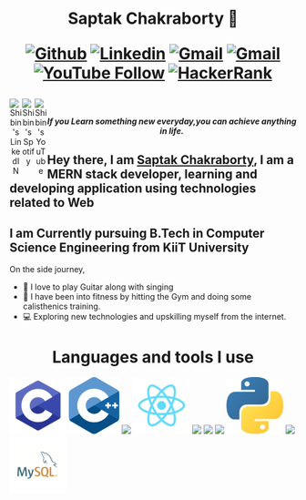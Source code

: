 <!-- ### Hi there I am Saptak Chakraborty👋 -->
<h1 align="center"> Saptak Chakraborty 👋 

[![Github](https://img.shields.io/static/v1?label=&message=Github&color=black&style=flat&logo=github)](https://github.com/Saptak10)
[![Linkedin](https://img.shields.io/static/v1?label=&message=Linkedin&color=0E7FBF&&&style=flat&logo=linkedin&logoColor=white)](https://www.linkedin.com/in/saptak-chakraborty/)
[![Gmail](https://img.shields.io/static/v1?label=Gmail&labelColor=EA0008&message=saptak.bugatti20@gmail.com&color=555555&style=flat&logo=gmail&logoColor=white)](mailto:saptak.bugatti20@gmail.com)
[![Gmail](https://img.shields.io/static/v1?label=Gmail&labelColor=EA0008&message=1929114@kiit.ac.in&color=555555&style=flat&logo=gmail&logoColor=white)](mailto:1929114@kiit.ac.in)
[![YouTube Follow](https://img.shields.io/youtube/channel/views/UC7VlXXvUZhxoo2ux617y_Gg?logo=YouTube&style=flat)](https://www.youtube.com/channel/UC7VlXXvUZhxoo2ux617y_Gg)
[![HackerRank](https://img.shields.io/website?label=HackerRank&style=flat&url=https%3A%2F%2Fwww.hackerrank.com%2Fsaptak_bugatti20)](https://www.hackerrank.com/saptak_bugatti20)

  </h1>
  
<a align="center" href="https://www.linkedin.com/in/saptak-chakraborty/">
  <img align="left" alt="Shibin's LinkedIN" width="22px" src="https://raw.githubusercontent.com/peterthehan/peterthehan/master/assets/linkedin.svg" />
</a>
<a align="center" href="https://open.spotify.com/user/31humkqtfuyh3f4znuavyt2fwqsu">
  <img align="left" alt="Shibin's Spotify" width="22px" src="https://raw.githubusercontent.com/peterthehan/peterthehan/master/assets/spotify.svg" />
</a>
<a align="center" href="https://www.youtube.com/channel/UC7VlXXvUZhxoo2ux617y_Gg">
  <img align="left" alt="Shibin's YouTube" width="22px" src="https://github.com/peterthehan/peterthehan/blob/master/assets/youtube.svg" />
</a>
  

<br>

<p align='center'><em><b>If you Learn something new everyday,you can achieve anything in life.</b></em></p>
  
## Hey there, I am [Saptak Chakraborty](https://saptakportfolio.netlify.app/), I am a MERN stack developer, learning and developing application using technologies related to Web
## I am Currently pursuing B.Tech in Computer Science Engineering from KiiT University 

On the side journey,
  
- 🎸 I love to play Guitar along with singing 
- 🥊 I have been into fitness by hitting the Gym and doing some calisthenics training.
- 💻 Exploring new technologies and upskilling myself from the internet.
 
<h1 align="center">Languages and tools I use</h1> 
<p>
<img height="100" src="https://github.com/Aakarsh-B/trying-repos/blob/master/c-programming.png"> 
  
<img height="100" src="https://github.com/Aakarsh-B/trying-repos/blob/master/c++.png"> 
  
<img height="100" src="https://miro.medium.com/max/900/1*HTy1M1eFC7GoW6odSukQVw.png">

<img height="100" src="https://raw.githubusercontent.com/github/explore/80688e429a7d4ef2fca1e82350fe8e3517d3494d/topics/react/react.png"> 
 
<img height="100" src="https://seeklogo.com/images/N/nodejs-logo-FBE122E377-seeklogo.com.png"> 

<img height="125" src="https://infinapps.com/wp-content/uploads/2018/10/mongodb-logo.png">

<img height="100" src="https://i.pinimg.com/originals/52/2e/6b/522e6bc1a11d1726a35f81cbd979395f.jpg">
  
<img height="100" src="https://github.com/Aakarsh-B/trying-repos/blob/master/python-5.svg?raw=true">

<img height="100" src="https://avatars.githubusercontent.com/u/9919?s=200&v=4">
  
<img height="100" src="https://raw.githubusercontent.com/github/explore/80688e429a7d4ef2fca1e82350fe8e3517d3494d/topics/mysql/mysql.png">

</p>
<!--
**Saptak10/Saptak10** is a ✨ _special_ ✨ repository because its `README.md` (this file) appears on your GitHub profile.

Here are some ideas to get you started:

- 🔭 I’m currently working on ...
- 🌱 I’m currently learning ...
- 👯 I’m looking to collaborate on ...
- 🤔 I’m looking for help with ...
- 💬 Ask me about ...
- 📫 How to reach me: ...
- 😄 Pronouns: ...
- ⚡ Fun fact: ...
-->
